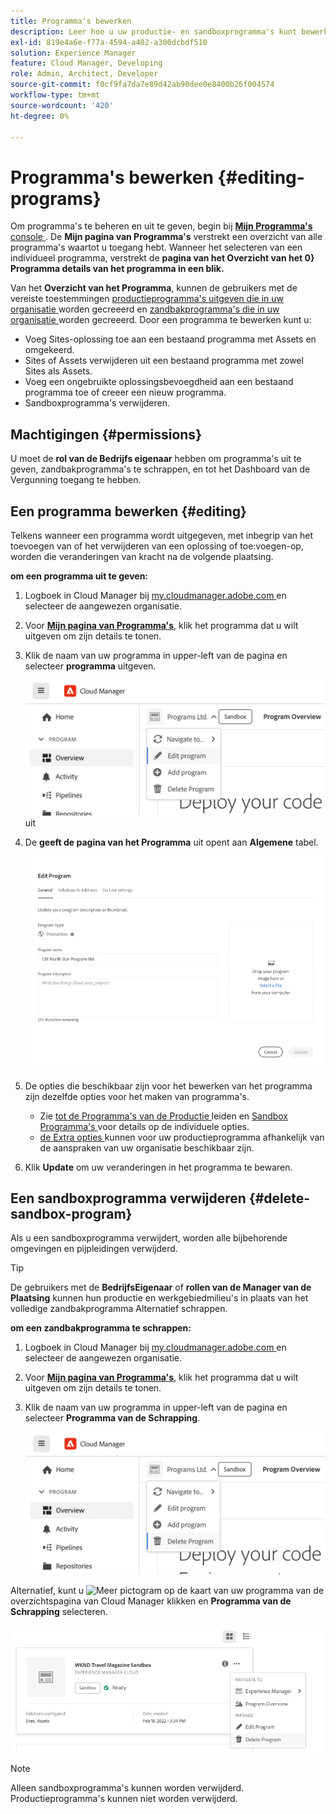 ```yaml
---
title: Programma's bewerken
description: Leer hoe u uw productie- en sandboxprogramma's kunt bewerken om de opties aan te passen nadat u deze hebt gemaakt.
exl-id: 819e4a6e-f77a-4594-a402-a300dcbdf510
solution: Experience Manager
feature: Cloud Manager, Developing
role: Admin, Architect, Developer
source-git-commit: f0cf9fa7da7e89d42ab90dee0e8400b26f004574
workflow-type: tm+mt
source-wordcount: '420'
ht-degree: 0%

---
```



# Programma&#39;s bewerken {#editing-programs}

Om programma&#39;s te beheren en uit te geven, begin bij [**Mijn Programma&#39;s** console ](/help/implementing/cloud-manager/navigation.md). De **Mijn pagina van Programma&#39;s** verstrekt een overzicht van alle programma&#39;s waartot u toegang hebt. Wanneer het selecteren van een individueel programma, verstrekt de **pagina van het Overzicht van het 0&rbrace; Programma details van het programma in een blik.**

Van het **Overzicht van het Programma**, kunnen de gebruikers met de vereiste toestemmingen [ productieprogramma&#39;s uitgeven die in uw organisatie ](creating-production-programs.md) worden gecreeerd en [ zandbakprogramma&#39;s die in uw organisatie ](creating-sandbox-programs.md) worden gecreeerd. Door een programma te bewerken kunt u:

* Voeg Sites-oplossing toe aan een bestaand programma met Assets en omgekeerd.
* Sites of Assets verwijderen uit een bestaand programma met zowel Sites als Assets.
* Voeg een ongebruikte oplossingsbevoegdheid aan een bestaand programma toe of creeer een nieuw programma.
* Sandboxprogramma&#39;s verwijderen.

## Machtigingen {#permissions}

U moet de **rol van de Bedrijfs eigenaar** hebben om programma&#39;s uit te geven, zandbakprogramma&#39;s te schrappen, en tot het Dashboard van de Vergunning toegang te hebben.

## Een programma bewerken {#editing}

Telkens wanneer een programma wordt uitgegeven, met inbegrip van het toevoegen van of het verwijderen van een oplossing of toe:voegen-op, worden die veranderingen van kracht na de volgende plaatsing.

**om een programma uit te geven:**

1. Logboek in Cloud Manager bij [ my.cloudmanager.adobe.com ](https://my.cloudmanager.adobe.com/) en selecteer de aangewezen organisatie.

1. Voor **[Mijn pagina van Programma&#39;s](#my-programs)**, klik het programma dat u wilt uitgeven om zijn details te tonen.

1. Klik de naam van uw programma in upper-left van de pagina en selecteer **programma** uitgeven.

   ![ geef programmaoptie ](assets/edit-program-overview.png) uit

1. De **geeft de pagina van het Programma** uit opent aan **Algemene** tabel.

   ![ Algemene tabel ](assets/edit-program-prod1.png)

1. De opties die beschikbaar zijn voor het bewerken van het programma zijn dezelfde opties voor het maken van programma&#39;s.
   * Zie [ tot de Programma&#39;s van de Productie ](/help/implementing/cloud-manager/getting-access-to-aem-in-cloud/creating-production-programs.md) leiden en [ Sandbox Programma&#39;s ](/help/implementing/cloud-manager/getting-access-to-aem-in-cloud/creating-sandbox-programs.md) voor details op de individuele opties.
   * [ de Extra opties ](/help/implementing/cloud-manager/getting-access-to-aem-in-cloud/creating-production-programs.md#options) kunnen voor uw productieprogramma afhankelijk van de aanspraken van uw organisatie beschikbaar zijn.

1. Klik **Update** om uw veranderingen in het programma te bewaren.

## Een sandboxprogramma verwijderen {#delete-sandbox-program}

Als u een sandboxprogramma verwijdert, worden alle bijbehorende omgevingen en pijpleidingen verwijderd.

>[!TIP]
>
>De gebruikers met de **BedrijfsEigenaar** of **rollen van de Manager van de Plaatsing** kunnen hun productie en werkgebiedmilieu&#39;s in plaats van het volledige zandbakprogramma Alternatief schrappen.

**om een zandbakprogramma te schrappen:**

1. Logboek in Cloud Manager bij [ my.cloudmanager.adobe.com ](https://my.cloudmanager.adobe.com/) en selecteer de aangewezen organisatie.

1. Voor **[Mijn pagina van Programma&#39;s](#my-programs)**, klik het programma dat u wilt uitgeven om zijn details te tonen.

1. Klik de naam van uw programma in upper-left van de pagina en selecteer **Programma van de Schrapping**.

   ![ de programmaoptie van de Schrapping ](assets/delete-sandbox1.png)

Alternatief, kunt u ![ Meer pictogram ](https://spectrum.adobe.com/static/icons/workflow_18/Smock_More_18_N.svg) op de kaart van uw programma van de overzichtspagina van Cloud Manager klikken en **Programma van de Schrapping** selecteren.

![ Schrap zandbak van programmakaart ](assets/delete-sandbox2.png)

>[!NOTE]
>
>Alleen sandboxprogramma&#39;s kunnen worden verwijderd. Productieprogramma&#39;s kunnen niet worden verwijderd.
